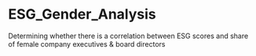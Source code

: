 # ESG_Gender_Analysis
Determining whether there is a correlation between ESG scores and share of female company executives &amp; board directors
